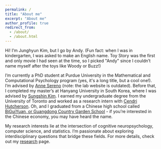 ```yaml
---
permalink: /
title: "About me"
excerpt: "About me"
author_profile: true
redirect_from: 
  - /about/
  - /about.html
---
```


Hi! I’m Junghyun Kim, but I go by Andy. (Fun fact: when I was in kindergarten, I was asked to make an English name. Toy Story was the first and only movie I had seen at the time, so I picked "Andy" since I couldn’t name myself after the toys like Woody or Buzz!)

I’m currently a PhD student at Purdue University in the Mathematical and Computational Psychology program (yes, it's a long title, but a cool one!). I’m advised by [Anne Sereno](https://engineering.purdue.edu/SerenoLab) (note: the lab website is outdated). Before that, I completed my master’s at Hanyang University in South Korea, where I was advised by [Sungshin Kim](http://commonlab.hanyang.ac.kr/). I earned my undergraduate degree from the University of Toronto and worked as a research intern with [Cendri Hutcherson](https://www.decisionneurolab.com/). Oh, and I graduated from a Chinese high school called [BiGuiYuan, or Guangdong Country Garden School](https://bgy.gd.cn/en//gzbsys.html?lang=en) - if you’re interested in the Chinese economy, you may have heard the name.

My research interests lie at the intersection of cognitive neuropsychology, computer science, and statistics. I’m passionate about exploring interdisciplinary questions that bridge these fields. For more details, check out my [research](research.md) page.
